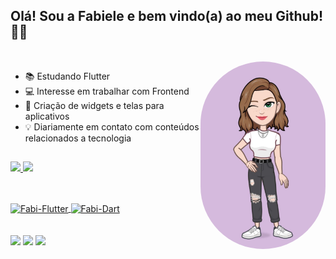 ## Olá! Sou a Fabiele e bem vindo(a) ao meu Github! 👩‍💻

<div style="display: inline_block"><br>
  <img align="right" alt="Fabi-pic" height="300" style="border-radius:100px;" src="./fabi-avatoon.jpeg">
</div>

- 📚 Estudando Flutter 
- 💻 Interesse em trabalhar com Frontend
- 🎨 Criação de widgets e telas para aplicativos 
- 💡 Diariamente em contato com conteúdos relacionados a tecnologia

##

<div>
  <a href="https://github.com/fabielehoerlle">
  <img height="160em" src="https://github-readme-stats.vercel.app/api?username=fabielehoerlle&show_icons=true&theme=dracula&include_all_commits=true&count_private=true"/>
  <img height="160em" src="https://github-readme-stats.vercel.app/api/top-langs/?username=fabielehoerlle&layout=compact&langs_count=7&theme=dracula"/>
</div>
  
  ##
  
<div style="display: inline_block"><br>
  <img align="center" alt="Fabi-Flutter" height="30" width="40" src="https://cdn.jsdelivr.net/gh/devicons/devicon/icons/flutter/flutter-original.svg">
  <img align="center" alt="Fabi-Dart" height="30" width="40" src="https://cdn.jsdelivr.net/gh/devicons/devicon/icons/dart/dart-original.svg">
</div>
  
  <br/>
  <br/>
  
<div> 
  <a href="https://www.linkedin.com/in/fabiele-hoerlle-a801121b0/" target="_blank"><img src="https://img.shields.io/badge/-LinkedIn-%230077B5?style=for-the-badge&logo=linkedin&logoColor=white" target="_blank"></a> 
  <a href="https://www.instagram.com/fabielehoerlle/" target="_blank"><img src="https://img.shields.io/badge/Instagram-E4405F?style=for-the-badge&logo=instagram&logoColor=white" target="_blank"></a>
    <a href = "mailto:fabihoerlle@gmail.com"><img src="https://img.shields.io/badge/Gmail-D14836?style=for-the-badge&logo=gmail&logoColor=white" target="_blank"></a>
</div>

